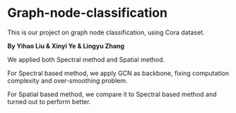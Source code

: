 # Graph-node-classification
This is our project on graph node classification, using Cora dataset.

**By Yihao Liu & Xinyi Ye & Lingyu Zhang**

We applied both Spectral method and Spatial method.

For Spectral based method, we apply GCN as backbone, fixing computation complexity and over-smoothing problem.

For Spatial based method, we compare it to Spectral based method and turned out to perform better.
